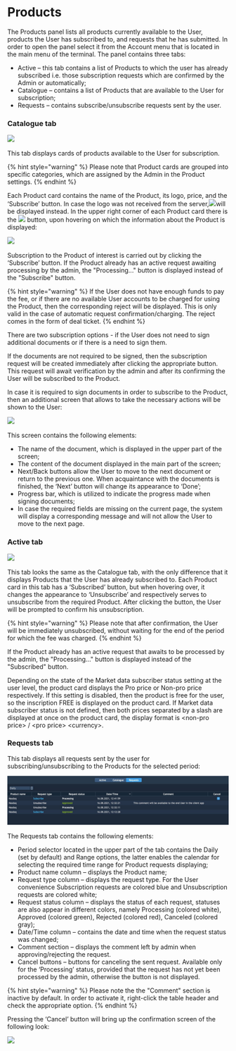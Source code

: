 # Products

The Products panel lists all products currently available to the User, products the User has subscribed to, and requests that he has submitted. In order to open the panel select it from the Account menu that is located in the main menu of the terminal. The panel contains three tabs:

* Active – this tab contains a list of Products to which the user has already subscribed i.e. those subscription requests which are confirmed by the Admin or automatically;
* Catalogue – contains a list of Products that are available to the User for subscription;
* Requests – contains subscribe/unsubscribe requests sent by the user.

### Catalogue tab

![](../../../.gitbook/assets/new1%20%2823%29.jpg)

This tab displays cards of products available to the User for subscription. 

{% hint style="warning" %}
Please note that Product cards are grouped into specific categories, which are assigned by the Admin in the Product settings. 
{% endhint %}

Each Product card contains the name of the Product, its logo, price, and the ‘Subscribe’ button. In case the logo was not received from the server,![](../../../.gitbook/assets/image%20%28111%29.png)will be displayed instead. In the upper right corner of each Product card there is the ![](https://lh4.googleusercontent.com/wEkGlYW5qSeJGHTfyYQ96E205vVVvX6eswwVSDiOvyIqiCWYDMiZO2C1vohXpdkVT2EocJhTeZqUkXKP588MgCx4qBNH7unwz8yPzCq6tFHxD6setKlOMPpkztGfxpuJlrM5ko-t) button, upon hovering on which the information about the Product is displayed:

![](../../../.gitbook/assets/image%20%2883%29.png)

Subscription to the Product of interest is carried out by clicking the ‘Subscribe’ button. If the Product already has an active request awaiting processing by the admin, the "Processing..." button is displayed instead of the "Subscribe" button.

{% hint style="warning" %}
If the User does not have enough funds to pay the fee, or if there are no available User accounts to be charged for using the Product, then the corresponding reject will be displayed. This is only valid in the case of automatic request confirmation/charging. The reject comes in the form of deal ticket.
{% endhint %}

There are two subscription options - if the User does not need to sign additional documents or if there is a need to sign them. 

If the documents are not required to be signed, then the subscription request will be created immediately after clicking the appropriate button. This request will await verification by the admin and after its confirming the User will be subscribed to the Product.

In case it is required to sign documents in order to subscribe to the Product, then an additional screen that allows to take the necessary actions will be shown to the User:

![](../../../.gitbook/assets/new2%20%286%29.jpg)

This screen contains the following elements:

* The name of the document, which is displayed in the upper part of the screen;
* The content of the document displayed in the main part of the screen;
* Next/Back buttons allow the User to move to the next document or return to the previous one. When acquaintance with the documents is finished, the ‘Next’ button will change its appearance to ‘Done’;
* Progress bar, which is utilized to indicate the progress made when signing documents;
* In case the required fields are missing on the current page, the system will display a corresponding message and will not allow the User to move to the next page.

### Active tab

![](../../../.gitbook/assets/2%20%2816%29.jpg)

This tab looks the same as the Catalogue tab, with the only difference that it displays Products that the User has already subscribed to. Each Product сard in this tab has a ‘Subscribed’ button, but when hovering over, it changes the appearance to ‘Unsubscribe’ and respectively serves to unsubscribe from the required Product. After clicking the button, the User will be prompted to confirm his unsubscription.

{% hint style="warning" %}
Please note that after confirmation, the User will be immediately unsubscribed, without waiting for the end of the period for which the fee was charged. 
{% endhint %}

If the Product already has an active request that awaits to be processed by the admin, the "Processing..." button is displayed instead of the "Subscribed" button.

Depending on the state of the Market data subscriber status setting at the user level, the product card displays the Pro price or Non-pro price respectively. If this setting is disabled, then the product is free for the user, so the inscription FREE is displayed on the product card. If Market data subscriber status is not defined, then both prices separated by a slash are displayed at once on the product card, the display format is &lt;non-pro price&gt; / &lt;pro price&gt; &lt;currency&gt;.

### Requests tab

This tab displays all requests sent by the user for subscribing/unsubscribing to the Products for the selected period:

![](../../../.gitbook/assets/mac.jpg)

The Requests tab contains the following elements:

* Period selector located in the upper part of the tab contains the Daily \(set by default\) and Range options, the latter enables the calendar for selecting the required time range for Product requests displaying;
* Product name column – displays the Product name;
* Request type column – displays the request type. For the User convenience Subscription requests are colored blue and Unsubscription requests are colored white;
* Request status column – displays the status of each request, statuses are also appear in different colors, namely Processing \(colored white\), Approved \(colored green\), Rejected \(colored red\), Canceled \(colored gray\);
* Date/Time column – contains the date and time when the request status was changed;
* Comment section – displays the comment left by admin when approving/rejecting the request.
* Cancel buttons – buttons for canceling the sent request. Available only for the ‘Processing’ status, provided that the request has not yet been processed by the admin, otherwise the button is not displayed.

{% hint style="warning" %}
Please note the the "Comment" section is inactive by default. In order to activate it, right-click the table header and check the appropriate option.
{% endhint %}

Pressing the ‘Cancel’ button will bring up the confirmation screen of the following look:

![](../../../.gitbook/assets/image%20%2876%29.png)


